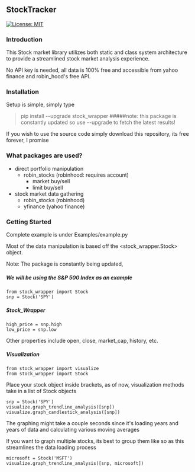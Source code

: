 ## StockTracker
[![License: MIT](https://img.shields.io/badge/License-MIT-green.svg)](LICENSE.md)

### Introduction
This Stock market library utilizes both static and class system architecture to 
provide a streamlined stock market analysis experience.

No API key is needed, all data is 100% free and accessible from yahoo finance and robin_hood's 
free API. 

### Installation
Setup is simple, simply type
> pip install --upgrade stock_wrapper
#####note: this package is constantly updated so use --upgrade to fetch the latest results!

If you wish to use the source code simply download this repository, its free forever, I promise

### What packages are used?

- direct portfolio manipulation
    - robin_stocks (robinhood: requires account)
        - market buy/sell
        - limit buy/sell
- stock market data gathering
    - robin_stocks (robinhood)
    - yfinance (yahoo finance)
    
### Getting Started
Complete example is under Examples/example.py

Most of the data manipulation is based off the <stock_wrapper.Stock> object. 

Note: The package is constantly being updated, 

##### We will be using the S&P 500 Index as an example

```
from stock_wrapper import Stock 
snp = Stock('SPY')
```

##### Stock_Wrapper 
```
high_price = snp.high
low_price = snp.low
```
Other properties include open, close, market_cap, history, etc.

##### Visualization
```
from stock_wrapper import visualize
from stock_wrapper import Stock
```

Place your stock object inside brackets, as of now, visualization methods take in a list of Stock objects

```
snp = Stock('SPY')
visualize.graph_trendline_analysis([snp])
visualize.graph_candlestick_analysis([snp])
```

The graphing might take a couple seconds since it's loading years and years of data and calculating various moving averages

If you want to graph multiple stocks, its best to group them like so as this streamlines the data loading process

```
microsoft = Stock('MSFT')
visualize.graph_trendline_analysis([snp, microsoft])

```
